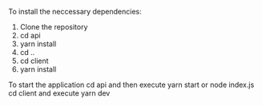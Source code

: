 To install the neccessary dependencies:
1. Clone the repository
2. cd api
3. yarn install
4. cd ..
5. cd client
6. yarn install

To start the application
cd api and then execute yarn start or node index.js
cd client and execute yarn dev

